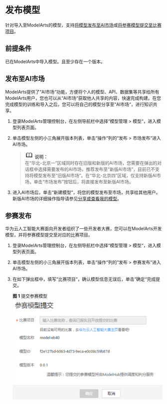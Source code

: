 # 发布模型<a name="modelarts_23_0056"></a>

针对导入至ModelArts的模型，支持[将模型发布至AI市场](#section7657125010180)或[将参赛模型提交至比赛项目](#section272195221218)。

## 前提条件<a name="section1714112917182"></a>

已在ModelArts中导入模型。且至少存在一个版本。

## 发布至AI市场<a name="section7657125010180"></a>

ModelArts提供了“AI市场“功能，方便将个人的模型、API、数据集等共享给所有ModelArts用户，您也可以从“AI市场“获取他人共享的内容，快速完成构建。在您完成模型的训练和导入之后，您可以将自己的模型分享至“AI市场“，进行知识共享。

1.  登录ModelArts管理控制台，在左侧导航栏中选择“模型管理 \> 模型“，进入模型列表页面。
2.  单击模型左侧的小三角展开版本列表，单击“操作“列的“发布 \> 市场发布“进入AI市场。

    >![](public_sys-resources/icon-note.gif) **说明：**   
    >在“华北-北京一”区域同时存在旧版和新版的AI市场，您需要在弹出的对话框中选择需要发布的AI市场，推荐发布至“新版AI市场”，目前已不支持将模型发布至“旧版AI市场”。在“华北-北京四”区域，仅支持新版AI市场，单击“市场发布”按钮后，将直接发布至新版AI市场。  

3.  进入AI市场后，单击“新建模型“，将您的模型发布至市场，共享给其他用户。新版AI市场的详细操作指导请参见[分享或查看我的模型](AI市场（新版）.md#section1727217378401)。

## 参赛发布<a name="section272195221218"></a>

华为云人工智能大赛面向开发者组织了一些开发者大赛，您可以在ModelArts开发模型，并将参赛模型提交至对应的比赛项目。

1.  登录ModelArts管理控制台，在左侧导航栏中选择“模型管理 \> 模型“，进入模型列表页面。
2.  单击模型左侧的小三角展开版本列表，单击“操作“列的“发布 \> 参赛发布“进入AI市场。
3.  在如下弹出框中，填写“比赛项目“，确认模型信息无误后，单击“确定“完成提交。

    **图 1**  提交参赛模型<a name="fig1418802512135"></a>  
    ![](figures/提交参赛模型.png "提交参赛模型")


